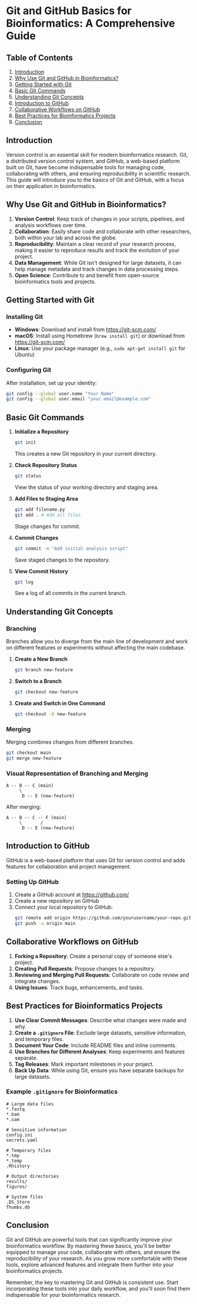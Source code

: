 # Git and GitHub Basics for Bioinformatics: A Comprehensive Guide

## Table of Contents
1. [Introduction](#introduction)
2. [Why Use Git and GitHub in Bioinformatics?](#why-use-git-and-github-in-bioinformatics)
3. [Getting Started with Git](#getting-started-with-git)
4. [Basic Git Commands](#basic-git-commands)
5. [Understanding Git Concepts](#understanding-git-concepts)
6. [Introduction to GitHub](#introduction-to-github)
7. [Collaborative Workflows on GitHub](#collaborative-workflows-on-github)
8. [Best Practices for Bioinformatics Projects](#best-practices-for-bioinformatics-projects)
9. [Conclusion](#conclusion)

## Introduction

Version control is an essential skill for modern bioinformatics research. Git, a distributed version control system, and GitHub, a web-based platform built on Git, have become indispensable tools for managing code, collaborating with others, and ensuring reproducibility in scientific research. This guide will introduce you to the basics of Git and GitHub, with a focus on their application in bioinformatics.

## Why Use Git and GitHub in Bioinformatics?

1. **Version Control**: Keep track of changes in your scripts, pipelines, and analysis workflows over time.
2. **Collaboration**: Easily share code and collaborate with other researchers, both within your lab and across the globe.
3. **Reproducibility**: Maintain a clear record of your research process, making it easier to reproduce results and track the evolution of your project.
4. **Data Management**: While Git isn't designed for large datasets, it can help manage metadata and track changes in data processing steps.
5. **Open Science**: Contribute to and benefit from open-source bioinformatics tools and projects.

## Getting Started with Git

### Installing Git

- **Windows**: Download and install from https://git-scm.com/
- **macOS**: Install using Homebrew (`brew install git`) or download from https://git-scm.com/
- **Linux**: Use your package manager (e.g., `sudo apt-get install git` for Ubuntu)

### Configuring Git

After installation, set up your identity:

```bash
git config --global user.name "Your Name"
git config --global user.email "your.email@example.com"
```

## Basic Git Commands

1. **Initialize a Repository**
   ```bash
   git init
   ```
   This creates a new Git repository in your current directory.

2. **Check Repository Status**
   ```bash
   git status
   ```
   View the status of your working directory and staging area.

3. **Add Files to Staging Area**
   ```bash
   git add filename.py
   git add . # Add all files
   ```
   Stage changes for commit.

4. **Commit Changes**
   ```bash
   git commit -m "Add initial analysis script"
   ```
   Save staged changes to the repository.

5. **View Commit History**
   ```bash
   git log
   ```
   See a log of all commits in the current branch.

## Understanding Git Concepts

### Branching

Branches allow you to diverge from the main line of development and work on different features or experiments without affecting the main codebase.

1. **Create a New Branch**
   ```bash
   git branch new-feature
   ```

2. **Switch to a Branch**
   ```bash
   git checkout new-feature
   ```

3. **Create and Switch in One Command**
   ```bash
   git checkout -b new-feature
   ```

### Merging

Merging combines changes from different branches.

```bash
git checkout main
git merge new-feature
```

### Visual Representation of Branching and Merging

```
A -- B -- C (main)
     \
      D -- E (new-feature)
```

After merging:

```
A -- B -- C -- F (main)
     \       /
      D -- E (new-feature)
```

## Introduction to GitHub

GitHub is a web-based platform that uses Git for version control and adds features for collaboration and project management.

### Setting Up GitHub

1. Create a GitHub account at https://github.com/
2. Create a new repository on GitHub
3. Connect your local repository to GitHub:
   ```bash
   git remote add origin https://github.com/yourusername/your-repo.git
   git push -u origin main
   ```

## Collaborative Workflows on GitHub

1. **Forking a Repository**: Create a personal copy of someone else's project.
2. **Creating Pull Requests**: Propose changes to a repository.
3. **Reviewing and Merging Pull Requests**: Collaborate on code review and integrate changes.
4. **Using Issues**: Track bugs, enhancements, and tasks.

## Best Practices for Bioinformatics Projects

1. **Use Clear Commit Messages**: Describe what changes were made and why.
2. **Create a `.gitignore` File**: Exclude large datasets, sensitive information, and temporary files.
3. **Document Your Code**: Include README files and inline comments.
4. **Use Branches for Different Analyses**: Keep experiments and features separate.
5. **Tag Releases**: Mark important milestones in your project.
6. **Back Up Data**: While using Git, ensure you have separate backups for large datasets.

### Example `.gitignore` for Bioinformatics

```
# Large data files
*.fastq
*.bam
*.sam

# Sensitive information
config.ini
secrets.yaml

# Temporary files
*.tmp
*.temp
.Rhistory

# Output directories
results/
figures/

# System files
.DS_Store
Thumbs.db
```

## Conclusion

Git and GitHub are powerful tools that can significantly improve your bioinformatics workflow. By mastering these basics, you'll be better equipped to manage your code, collaborate with others, and ensure the reproducibility of your research. As you grow more comfortable with these tools, explore advanced features and integrate them further into your bioinformatics projects.

Remember, the key to mastering Git and GitHub is consistent use. Start incorporating these tools into your daily workflow, and you'll soon find them indispensable for your bioinformatics research.
